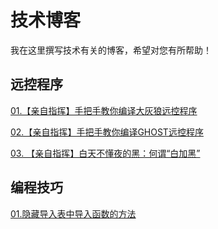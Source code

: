 # 技术博客

我在这里撰写技术有关的博客，希望对您有所帮助！

## 远控程序

[01.【亲自指挥】手把手教你编译大灰狼远控程序](./远控程序/01.【亲自指挥】手把手教你编译大灰狼远控程序.md)

[02.【亲自指挥】手把手教你编译GHOST远控程序](./远控程序/02.【亲自指挥】手把手教你编译GHOST远控程序.md)

[03. 【亲自指挥】白天不懂夜的黑：何谓“白加黑”](./远控程序/03.【亲自指挥】白天不懂夜的黑：何谓“白加黑”.md)

## 编程技巧

[01.隐藏导入表中导入函数的方法](./编程技巧/01.隐藏导入表中导入函数的方法.md)
